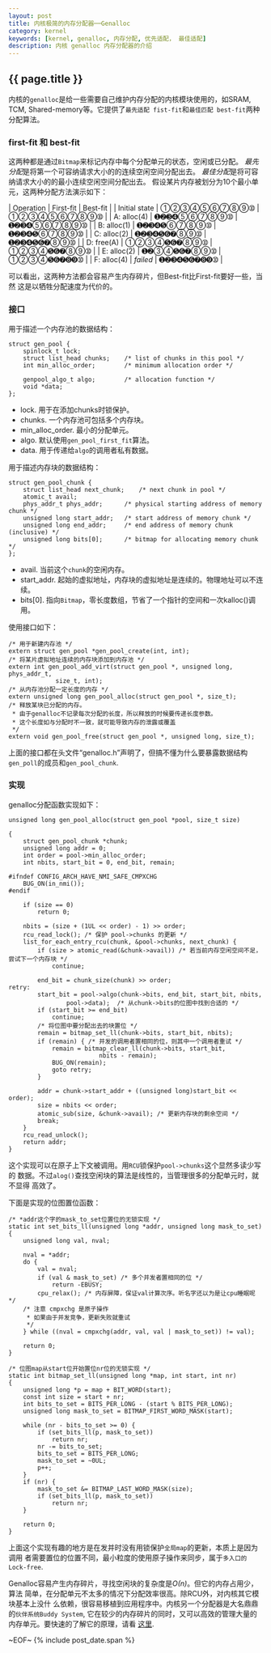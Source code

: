 ```yaml
---
layout: post
title: 内核极简的内存分配器──Genalloc
category: kernel
keywords: [kernel, genalloc, 内存分配, 优先适配， 最佳适配]
description: 内核 genalloc 内存分配器的介绍
---
```


## {{ page.title }}

内核的`genalloc`是给一些需要自己维护内存分配的内核模块使用的，如SRAM, TCM,
Shared-memory等。它提供了`最先适配 fist-fit`和`最佳匹配 best-fit`两种分配算法。

### first-fit 和 best-fit

这两种都是通过`Bitmap`来标记内存中每个分配单元的状态，空闲或已分配。
*最先分配*是将第一个可容纳请求大小的的连续空闲空间分配出去。
*最佳分配*是将可容纳请求大小的的最小连续空闲空间分配出去。
假设某片内存被划分为10个最小单 元，这两种分配方法演示如下：

| Operation     | First-fit  | Best-fit   |
| Initial state | ➀➁➂➃➄➅➆➇➈➉ | ➀➁➂➃➄➅➆➇➈➉ |
| A: alloc(4)   | ➊➋➌➍➄➅➆➇➈➉ | ➊➋➌➍➄➅➆➇➈➉ |
| B: alloc(1)   | ➊➋➌➍➎➅➆➇➈➉ | ➊➋➌➍➎➅➆➇➈➉ |
| C: alloc(2)   | ➊➋➌➍➎➏➐➇➈➉ | ➊➋➌➍➎➏➐➇➈➉ |
| D: free(A)    | ➀➁➂➃➎➏➐➇➈➉ | ➀➁➂➃➎➏➐➇➈➉ |
| E: alloc(2)   | ➊➋➂➃➎➏➐➇➈➉ | ➀➁➂➃➎➏➐➑➒➉ |
| F: alloc(4)   | *failed*     | ➊➋➌➍➎➏➐➑➒➉ |

可以看出，这两种方法都会容易产生内存碎片，但Best-fit比First-fit要好一些，当然
这是以牺牲分配速度为代价的。


### 接口

用于描述一个内存池的数据结构：

    struct gen_pool {
    	spinlock_t lock;
    	struct list_head chunks;	/* list of chunks in this pool */
    	int min_alloc_order;		/* minimum allocation order */
    
    	genpool_algo_t algo;		/* allocation function */
    	void *data;
    };

- lock. 用于在添加chunks时锁保护。
- chunks. 一个内存池可包括多个内存块。
- min_alloc_order. 最小的分配单元。
- algo. 默认使用`gen_pool_first_fit`算法。
- data. 用于传递给`algo`的调用者私有数据。

用于描述内存块的数据结构：

    struct gen_pool_chunk {
    	struct list_head next_chunk;	/* next chunk in pool */
    	atomic_t avail;
    	phys_addr_t phys_addr;		/* physical starting address of memory chunk */
    	unsigned long start_addr;	/* start address of memory chunk */
    	unsigned long end_addr;		/* end address of memory chunk (inclusive) */
    	unsigned long bits[0];		/* bitmap for allocating memory chunk */
    };

- avail. 当前这个`chunk`的空闲内存。
- start_addr. 起始的虚拟地址，内存块的虚拟地址是连续的。物理地址可以不连续。
- bits[0]. 指向`Bitmap`，零长度数组，节省了一个指针的空间和一次kalloc()调用。

使用接口如下：

	/* 用于新建内存池 */
    extern struct gen_pool *gen_pool_create(int, int);
	/* 将某片虚拟地址连续的内存块添加到内存池 */
	extern int gen_pool_add_virt(struct gen_pool *, unsigned long, phys_addr_t,
			     size_t, int);
    /* 从内存池分配一定长度的内存 */
    extern unsigned long gen_pool_alloc(struct gen_pool *, size_t);
	/* 释放某块已分配的内存。
	 * 由于genalloc不记录每次分配的长度，所以释放的时候要传递长度参数。
	 * 这个长度如与分配时不一致，就可能导致内存的泄露或覆盖
	 */
	extern void gen_pool_free(struct gen_pool *, unsigned long, size_t);


上面的接口都在头文件<q>genalloc.h</q>声明了，但搞不懂为什么要暴露数据结构
`gen_poll`的成员和`gen_pool_chunk`.

### 实现

genalloc分配函数实现如下：

    unsigned long gen_pool_alloc(struct gen_pool *pool, size_t size)

    {
    	struct gen_pool_chunk *chunk;
    	unsigned long addr = 0;
    	int order = pool->min_alloc_order;
    	int nbits, start_bit = 0, end_bit, remain;
    
    #ifndef CONFIG_ARCH_HAVE_NMI_SAFE_CMPXCHG
    	BUG_ON(in_nmi());
    #endif
    
    	if (size == 0)
    		return 0;
    
    	nbits = (size + (1UL << order) - 1) >> order;
    	rcu_read_lock(); /* 保护 pool->chunks 的更新 */
    	list_for_each_entry_rcu(chunk, &pool->chunks, next_chunk) {
    		if (size > atomic_read(&chunk->avail)) /* 若当前内存空闲空间不足，尝试下一个内存块 */
    			continue;
    
    		end_bit = chunk_size(chunk) >> order;
    retry:
    		start_bit = pool->algo(chunk->bits, end_bit, start_bit, nbits,
    				pool->data);  /* 从chunk->bits的位图中找到合适的 */
    		if (start_bit >= end_bit)
    			continue;
			/* 将位图中要分配出去的块置位 */
    		remain = bitmap_set_ll(chunk->bits, start_bit, nbits); 
    		if (remain) { /* 并发的调用者置相同的位，则其中一个调用者重试 */
    			remain = bitmap_clear_ll(chunk->bits, start_bit,
    						 nbits - remain);
    			BUG_ON(remain);
    			goto retry;
    		}
    
    		addr = chunk->start_addr + ((unsigned long)start_bit << order);
    		size = nbits << order;
    		atomic_sub(size, &chunk->avail); /* 更新内存块的剩余空间 */
    		break;
    	}
    	rcu_read_unlock();
    	return addr;
    }

这个实现可以在原子上下文被调用。用`RCU`锁保护`pool->chunks`这个显然多读少写的
数据。不过`alog()`查找空闲块的算法是线性的，当管理很多的分配单元时，就不显得
高效了。

下面是实现的位图置位函数：

    /* *addr这个字的mask_to_set位置位的无锁实现 */
    static int set_bits_ll(unsigned long *addr, unsigned long mask_to_set)
    {
    	unsigned long val, nval;
    
    	nval = *addr;
    	do {
    		val = nval;
    		if (val & mask_to_set) /* 多个并发者置相同的位 */
    			return -EBUSY;
    		cpu_relax(); /* 内存屏障，保证val计算次序。听名字还以为是让cpu睡眠呢 */
		/* 注意 cmpxchg 是原子操作
		 * 如果由于并发竞争，更新失败就重试
		 */
    	} while ((nval = cmpxchg(addr, val, val | mask_to_set)) != val); 
    
    	return 0;
    }

    /* 位图map从start位开始置位nr位的无锁实现 */
    static int bitmap_set_ll(unsigned long *map, int start, int nr)
    {
    	unsigned long *p = map + BIT_WORD(start);
    	const int size = start + nr;
    	int bits_to_set = BITS_PER_LONG - (start % BITS_PER_LONG);
    	unsigned long mask_to_set = BITMAP_FIRST_WORD_MASK(start);
    
    	while (nr - bits_to_set >= 0) {
    		if (set_bits_ll(p, mask_to_set))
    			return nr;
    		nr -= bits_to_set;
    		bits_to_set = BITS_PER_LONG;
    		mask_to_set = ~0UL;
    		p++;
    	}
    	if (nr) {
    		mask_to_set &= BITMAP_LAST_WORD_MASK(size);
    		if (set_bits_ll(p, mask_to_set))
    			return nr;
    	}
    
    	return 0;
    }

上面这个实现有趣的地方是在发并时没有用锁保护`全局map`的更新，本质上是因为调用
者需要置位的位置不同，最小粒度的使用原子操作来同步，属于`多入口的 Lock-free`.


Genalloc容易产生内存碎片，寻找空闲块的复杂度是*Ο(n)*。但它的内存占用少，算法
简单，在分配单元不太多的情况下分配效率很高。除RCU外，对内核其它模块基本上没什
么依赖，很容易移植到应用程序中。内核另一个分配器是大名鼎鼎的`伙伴系统Buddy System`,
它在较少的内存碎片的同时，又可以高效的管理大量的内存单元。要快速的了解它的原理，请看
[这里](http://coolshell.cn/articles/10427.html).

~EOF~ {% include post_date.span %}
